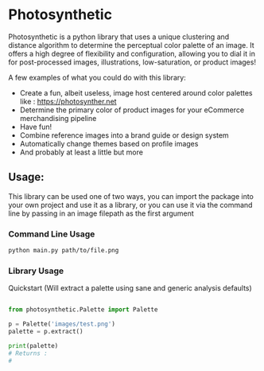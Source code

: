 # Photosynthetic
Photosynthetic is a python library that uses a unique clustering and distance algorithm to 
determine the perceptual color palette of an image. It offers a high degree of flexibility 
and configuration, allowing you to dial it in for post-processed images, illustrations, 
low-saturation, or product images!

A few examples of what you could do with this library:
* Create a fun, albeit useless, image host centered around color palettes like : https://photosynther.net
* Determine the primary color of product images for your eCommerce merchandising pipeline
* Have fun!
* Combine reference images into a brand guide or design system
* Automatically change themes based on profile images
* And probably at least a little but more

## Usage:
This library can be used one of two ways, you can import the package into your own project 
and use it as a library, or you can use it via the command line by passing in an image 
filepath as the first argument

### Command Line Usage
```bash
python main.py path/to/file.png
```

### Library Usage

Quickstart (Will extract a palette using sane and generic analysis defaults)
```python

from photosynthetic.Palette import Palette

p = Palette('images/test.png')
palette = p.extract()

print(palette)
# Returns :
# 
```